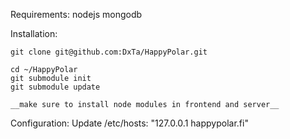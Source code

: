 Requirements:
    nodejs
    mongodb

Installation:

    git clone git@github.com:DxTa/HappyPolar.git

    cd ~/HappyPolar
    git submodule init
    git submodule update

    __make sure to install node modules in frontend and server__

Configuration:
    Update /etc/hosts: "127.0.0.1 happypolar.fi"
